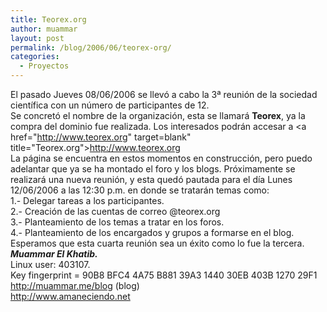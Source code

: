 ```yaml
---
title: Teorex.org
author: muammar
layout: post
permalink: /blog/2006/06/teorex-org/
categories:
  - Proyectos
---
```

El pasado Jueves 08/06/2006 se llevó a cabo la 3ª reunión de la sociedad científica con un número de participantes de 12.  
Se concretó el nombre de la organización, esta se llamará **Teorex**, ya la compra del dominio fue realizada. Los interesados podrán accesar a <a href="http://www.teorex.org" target=blank" title="Teorex.org">http://www.teorex.org</a>  
La página se encuentra en estos momentos en construcción, pero puedo adelantar que ya se ha montado el foro y los blogs. Próximamente se realizará una nueva reunión, y esta quedó pautada para el día Lunes 12/06/2006 a las 12:30 p.m. en donde se tratarán temas como:  
1.- Delegar tareas a los participantes.  
2.- Creación de las cuentas de correo @teorex.org  
3.- Planteamiento de los temas a tratar en los foros.  
4.- Planteamiento de los encargados y grupos a formarse en el blog.  
Esperamos que esta cuarta reunión sea un éxito como lo fue la tercera.  
***Muammar El Khatib.***  
Linux user: 403107.  
Key fingerprint = 90B8 BFC4 4A75 B881 39A3 1440 30EB 403B 1270 29F1  
http://muammar.me/blog (blog)  
http://www.amaneciendo.net